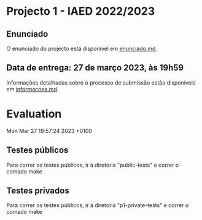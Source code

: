# Projecto 1 - IAED 2022/2023

## Enunciado

O enunciado do projecto está disponível em [enunciado.md](enunciado.md). 

## Data de entrega: 27 de março 2023, às 19h59

Informações detalhadas sobre o processo de submissão estão disponíveis em [informacoes.md](informacoes.md).



# Evaluation

Mon Mar 27 19:57:24 2023 +0100

## Testes públicos

Para correr os testes públicos, ir á diretoria "public-tests" e correr o comado make

## Testes privados

Para correr os testes públicos, ir á diretoria "p1-private-tests" e correr o comado make
